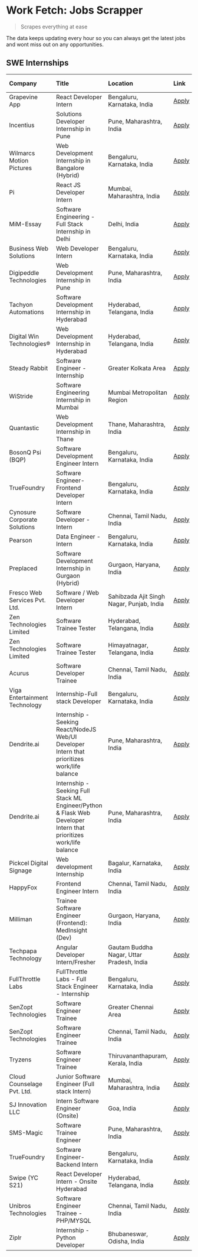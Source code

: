 # Work Fetch: Jobs Scrapper
> Scrapes everything at ease

The data keeps updating every hour so you can always get the latest jobs and wont miss out on any opportunities.

## SWE Internships
<!--START_SECTION:workfetch-->
| Company                       | Title                                                                                                              | Location                                  | Link                                                                                                                                                                                                                                                                                                                            | Date Posted   |
|:------------------------------|:-------------------------------------------------------------------------------------------------------------------|:------------------------------------------|:--------------------------------------------------------------------------------------------------------------------------------------------------------------------------------------------------------------------------------------------------------------------------------------------------------------------------------|:--------------|
| Grapevine App                 | React Developer Intern                                                                                             | Bengaluru, Karnataka, India               | [Apply](https://in.linkedin.com/jobs/view/react-developer-intern-at-grapevine-app-3901317256?position=46&pageNum=0&refId=F9Xu1LK8Mecws%2B1XKW8SyQ%3D%3D&trackingId=2ecFlQkknd9MtgkhJvSQaw%3D%3D&trk=public_jobs_jserp-result_search-card)                                                                                       | 2024-04-18    |
| Incentius                     | Solutions Developer Internship in Pune                                                                             | Pune, Maharashtra, India                  | [Apply](https://in.linkedin.com/jobs/view/solutions-developer-internship-in-pune-at-incentius-3904329499?position=17&pageNum=0&refId=F9Xu1LK8Mecws%2B1XKW8SyQ%3D%3D&trackingId=1WbmiUh%2BTRGCxth9E5YPkw%3D%3D&trk=public_jobs_jserp-result_search-card)                                                                         | 2024-04-17    |
| Wilmarcs Motion Pictures      | Web Development Internship in Bangalore (Hybrid)                                                                   | Bengaluru, Karnataka, India               | [Apply](https://in.linkedin.com/jobs/view/web-development-internship-in-bangalore-hybrid-at-wilmarcs-motion-pictures-3904333111?position=45&pageNum=0&refId=F9Xu1LK8Mecws%2B1XKW8SyQ%3D%3D&trackingId=pXrWx2hkBPUT5MvBL1QW%2FA%3D%3D&trk=public_jobs_jserp-result_search-card)                                                  | 2024-04-17    |
| Pi                            | React JS Developer Intern                                                                                          | Mumbai, Maharashtra, India                | [Apply](https://in.linkedin.com/jobs/view/react-js-developer-intern-at-pi-3899047743?position=47&pageNum=0&refId=F9Xu1LK8Mecws%2B1XKW8SyQ%3D%3D&trackingId=vD3AyaeQZ1HbYqMczWht7A%3D%3D&trk=public_jobs_jserp-result_search-card)                                                                                               | 2024-04-16    |
| MiM-Essay                     | Software Engineering - Full Stack Internship in Delhi                                                              | Delhi, India                              | [Apply](https://in.linkedin.com/jobs/view/software-engineering-full-stack-internship-in-delhi-at-mim-essay-3901647332?position=22&pageNum=0&refId=F9Xu1LK8Mecws%2B1XKW8SyQ%3D%3D&trackingId=6G1dcR1ZCqX%2F259BUYYo%2FQ%3D%3D&trk=public_jobs_jserp-result_search-card)                                                          | 2024-04-15    |
| Business Web Solutions        | Web Developer Intern                                                                                               | Bengaluru, Karnataka, India               | [Apply](https://in.linkedin.com/jobs/view/web-developer-intern-at-business-web-solutions-3897552404?position=16&pageNum=0&refId=F9Xu1LK8Mecws%2B1XKW8SyQ%3D%3D&trackingId=YHanA9Hx8QMF6sT5XwztWQ%3D%3D&trk=public_jobs_jserp-result_search-card)                                                                                | 2024-04-13    |
| Digipeddle Technologies       | Web Development Internship in Pune                                                                                 | Pune, Maharashtra, India                  | [Apply](https://in.linkedin.com/jobs/view/web-development-internship-in-pune-at-digipeddle-technologies-3898605884?position=38&pageNum=0&refId=F9Xu1LK8Mecws%2B1XKW8SyQ%3D%3D&trackingId=oFrSKYthNbvlSruHqtV1sg%3D%3D&trk=public_jobs_jserp-result_search-card)                                                                 | 2024-04-13    |
| Tachyon Automations           | Software Development Internship in Hyderabad                                                                       | Hyderabad, Telangana, India               | [Apply](https://in.linkedin.com/jobs/view/software-development-internship-in-hyderabad-at-tachyon-automations-3896969464?position=25&pageNum=0&refId=F9Xu1LK8Mecws%2B1XKW8SyQ%3D%3D&trackingId=ITGt3OHVIxYJUh2Fr0A2Gg%3D%3D&trk=public_jobs_jserp-result_search-card)                                                           | 2024-04-12    |
| Digital Win Technologies®     | Web Development Internship in Hyderabad                                                                            | Hyderabad, Telangana, India               | [Apply](https://in.linkedin.com/jobs/view/web-development-internship-in-hyderabad-at-digital-win-technologies%C2%AE-3893193501?position=52&pageNum=0&refId=F9Xu1LK8Mecws%2B1XKW8SyQ%3D%3D&trackingId=7q37q67lHe6QwhzfWrtiSw%3D%3D&trk=public_jobs_jserp-result_search-card)                                                     | 2024-04-10    |
| Steady Rabbit                 | Software Engineer - Internship                                                                                     | Greater Kolkata Area                      | [Apply](https://in.linkedin.com/jobs/view/software-engineer-internship-at-steady-rabbit-3885171077?position=4&pageNum=0&refId=F9Xu1LK8Mecws%2B1XKW8SyQ%3D%3D&trackingId=5ZhgQFXhxdNW%2BdhtB7J3NA%3D%3D&trk=public_jobs_jserp-result_search-card)                                                                                | 2024-04-08    |
| WiStride                      | Software Engineering Internship in Mumbai                                                                          | Mumbai Metropolitan Region                | [Apply](https://in.linkedin.com/jobs/view/software-engineering-internship-in-mumbai-at-wistride-3888218704?position=10&pageNum=0&refId=F9Xu1LK8Mecws%2B1XKW8SyQ%3D%3D&trackingId=6CNCGX7F%2FioXROgZSEU2Xg%3D%3D&trk=public_jobs_jserp-result_search-card)                                                                       | 2024-04-08    |
| Quantastic                    | Web Development Internship in Thane                                                                                | Thane, Maharashtra, India                 | [Apply](https://in.linkedin.com/jobs/view/web-development-internship-in-thane-at-quantastic-3888221292?position=60&pageNum=0&refId=F9Xu1LK8Mecws%2B1XKW8SyQ%3D%3D&trackingId=pQvEIEC%2FtKM2by4uYo6%2Fqw%3D%3D&trk=public_jobs_jserp-result_search-card)                                                                         | 2024-04-08    |
| BosonQ Psi (BQP)              | Software Development Engineer Intern                                                                               | Bengaluru, Karnataka, India               | [Apply](https://in.linkedin.com/jobs/view/software-development-engineer-intern-at-bosonq-psi-bqp-3888328596?position=23&pageNum=0&refId=F9Xu1LK8Mecws%2B1XKW8SyQ%3D%3D&trackingId=qzM5D8EbhZNyRLrGvuObKA%3D%3D&trk=public_jobs_jserp-result_search-card)                                                                        | 2024-04-06    |
| TrueFoundry                   | Software Engineer- Frontend Developer Intern                                                                       | Bengaluru, Karnataka, India               | [Apply](https://in.linkedin.com/jobs/view/software-engineer-frontend-developer-intern-at-truefoundry-3887320206?position=13&pageNum=0&refId=F9Xu1LK8Mecws%2B1XKW8SyQ%3D%3D&trackingId=nKzMsI%2BNDEYOydS2KcTjcQ%3D%3D&trk=public_jobs_jserp-result_search-card)                                                                  | 2024-04-05    |
| Cynosure Corporate Solutions  | Software Developer -Intern                                                                                         | Chennai, Tamil Nadu, India                | [Apply](https://in.linkedin.com/jobs/view/software-developer-intern-at-cynosure-corporate-solutions-3884767755?position=14&pageNum=0&refId=F9Xu1LK8Mecws%2B1XKW8SyQ%3D%3D&trackingId=EzPdsLRUmNWN%2FTNreIwH%2FQ%3D%3D&trk=public_jobs_jserp-result_search-card)                                                                 | 2024-04-04    |
| Pearson                       | Data Engineer - Intern                                                                                             | Bengaluru, Karnataka, India               | [Apply](https://in.linkedin.com/jobs/view/data-engineer-intern-at-pearson-3884561204?position=59&pageNum=0&refId=F9Xu1LK8Mecws%2B1XKW8SyQ%3D%3D&trackingId=OOMmrSMiZ7FMJtOrb79Qvw%3D%3D&trk=public_jobs_jserp-result_search-card)                                                                                               | 2024-04-04    |
| Preplaced                     | Software Development Internship in Gurgaon (Hybrid)                                                                | Gurgaon, Haryana, India                   | [Apply](https://in.linkedin.com/jobs/view/software-development-internship-in-gurgaon-hybrid-at-preplaced-3880567870?position=18&pageNum=0&refId=F9Xu1LK8Mecws%2B1XKW8SyQ%3D%3D&trackingId=A3iQQV2XKMEmO1fuiE2TRw%3D%3D&trk=public_jobs_jserp-result_search-card)                                                                | 2024-04-01    |
| Fresco Web Services Pvt. Ltd. | Software / Web Developer Intern                                                                                    | Sahibzada Ajit Singh Nagar, Punjab, India | [Apply](https://in.linkedin.com/jobs/view/software-web-developer-intern-at-fresco-web-services-pvt-ltd-3880552598?position=50&pageNum=0&refId=F9Xu1LK8Mecws%2B1XKW8SyQ%3D%3D&trackingId=wyH%2BDMKO%2F7Q0UJykYX8o3w%3D%3D&trk=public_jobs_jserp-result_search-card)                                                              | 2024-04-01    |
| Zen Technologies Limited      | Software Trainee Tester                                                                                            | Hyderabad, Telangana, India               | [Apply](https://in.linkedin.com/jobs/view/software-trainee-tester-at-zen-technologies-limited-3872036112?position=9&pageNum=0&refId=F9Xu1LK8Mecws%2B1XKW8SyQ%3D%3D&trackingId=6DDsNAm9KtjPBGMKXvZ1hg%3D%3D&trk=public_jobs_jserp-result_search-card)                                                                            | 2024-03-27    |
| Zen Technologies Limited      | Software Trainee Tester                                                                                            | Himayatnagar, Telangana, India            | [Apply](https://in.linkedin.com/jobs/view/software-trainee-tester-at-zen-technologies-limited-3872100214?position=6&pageNum=0&refId=F9Xu1LK8Mecws%2B1XKW8SyQ%3D%3D&trackingId=Jq6mQM6ZImJkyWXHIkNY8g%3D%3D&trk=public_jobs_jserp-result_search-card)                                                                            | 2024-03-26    |
| Acurus                        | Software Developer Trainee                                                                                         | Chennai, Tamil Nadu, India                | [Apply](https://in.linkedin.com/jobs/view/software-developer-trainee-at-acurus-3871400616?position=15&pageNum=0&refId=F9Xu1LK8Mecws%2B1XKW8SyQ%3D%3D&trackingId=aH4OKgxoxMptLrM3foMlLw%3D%3D&trk=public_jobs_jserp-result_search-card)                                                                                          | 2024-03-26    |
| Viga Entertainment Technology | Internship-Full stack Developer                                                                                    | Bengaluru, Karnataka, India               | [Apply](https://in.linkedin.com/jobs/view/internship-full-stack-developer-at-viga-entertainment-technology-3870669789?position=20&pageNum=0&refId=F9Xu1LK8Mecws%2B1XKW8SyQ%3D%3D&trackingId=RdM81NUvrVIeQVB%2BhYzBZA%3D%3D&trk=public_jobs_jserp-result_search-card)                                                            | 2024-03-25    |
| Dendrite.ai                   | Internship - Seeking React/NodeJS Web/UI Developer Intern that prioritizes work/life balance                       | Pune, Maharashtra, India                  | [Apply](https://in.linkedin.com/jobs/view/internship-seeking-react-nodejs-web-ui-developer-intern-that-prioritizes-work-life-balance-at-dendrite-ai-3853583200?position=30&pageNum=0&refId=F9Xu1LK8Mecws%2B1XKW8SyQ%3D%3D&trackingId=JvWZHu21UhqctGWvSwQl%2FQ%3D%3D&trk=public_jobs_jserp-result_search-card)                   | 2024-03-12    |
| Dendrite.ai                   | Internship - Seeking Full Stack ML Engineer/Python & Flask Web Developer Intern that prioritizes work/life balance | Pune, Maharashtra, India                  | [Apply](https://in.linkedin.com/jobs/view/internship-seeking-full-stack-ml-engineer-python-flask-web-developer-intern-that-prioritizes-work-life-balance-at-dendrite-ai-3853583202?position=56&pageNum=0&refId=F9Xu1LK8Mecws%2B1XKW8SyQ%3D%3D&trackingId=RFlK7X1kxQYObyK8js7AIw%3D%3D&trk=public_jobs_jserp-result_search-card) | 2024-03-12    |
| Pickcel Digital Signage       | Web development Internship                                                                                         | Bagalur, Karnataka, India                 | [Apply](https://in.linkedin.com/jobs/view/web-development-internship-at-pickcel-digital-signage-3849506118?position=48&pageNum=0&refId=F9Xu1LK8Mecws%2B1XKW8SyQ%3D%3D&trackingId=pdmKit0UkXazsiQ8jssfzg%3D%3D&trk=public_jobs_jserp-result_search-card)                                                                         | 2024-03-08    |
| HappyFox                      | Frontend Engineer Intern                                                                                           | Chennai, Tamil Nadu, India                | [Apply](https://in.linkedin.com/jobs/view/frontend-engineer-intern-at-happyfox-3848357951?position=44&pageNum=0&refId=F9Xu1LK8Mecws%2B1XKW8SyQ%3D%3D&trackingId=%2FYIa3xJ56ecy2ljv%2B1DnZA%3D%3D&trk=public_jobs_jserp-result_search-card)                                                                                      | 2024-03-07    |
| Milliman                      | Trainee Software Engineer (Frontend): MedInsight (Dev)                                                             | Gurgaon, Haryana, India                   | [Apply](https://in.linkedin.com/jobs/view/trainee-software-engineer-frontend-medinsight-dev-at-milliman-3792874280?position=7&pageNum=0&refId=F9Xu1LK8Mecws%2B1XKW8SyQ%3D%3D&trackingId=SWw1do7r4%2BFZ5lYQgowwvQ%3D%3D&trk=public_jobs_jserp-result_search-card)                                                                | 2024-03-01    |
| Techpapa Technology           | Angular Developer Intern/Fresher                                                                                   | Gautam Buddha Nagar, Uttar Pradesh, India | [Apply](https://in.linkedin.com/jobs/view/angular-developer-intern-fresher-at-techpapa-technology-3834305862?position=51&pageNum=0&refId=F9Xu1LK8Mecws%2B1XKW8SyQ%3D%3D&trackingId=q3l5rceDs06vdEKvUYJOwg%3D%3D&trk=public_jobs_jserp-result_search-card)                                                                       | 2024-02-20    |
| FullThrottle Labs             | FullThrottle Labs - Full Stack Engineer - Internship                                                               | Bengaluru, Karnataka, India               | [Apply](https://in.linkedin.com/jobs/view/fullthrottle-labs-full-stack-engineer-internship-at-fullthrottle-labs-3829636016?position=49&pageNum=0&refId=F9Xu1LK8Mecws%2B1XKW8SyQ%3D%3D&trackingId=KtB4aILIlSZqUVVIjwwCpw%3D%3D&trk=public_jobs_jserp-result_search-card)                                                         | 2024-02-17    |
| SenZopt Technologies          | Software Engineer Trainee                                                                                          | Greater Chennai Area                      | [Apply](https://in.linkedin.com/jobs/view/software-engineer-trainee-at-senzopt-technologies-3827688781?position=29&pageNum=0&refId=F9Xu1LK8Mecws%2B1XKW8SyQ%3D%3D&trackingId=10ADXDT9n2fWwikSoCIEuw%3D%3D&trk=public_jobs_jserp-result_search-card)                                                                             | 2024-02-12    |
| SenZopt Technologies          | Software Engineer Trainee                                                                                          | Chennai, Tamil Nadu, India                | [Apply](https://in.linkedin.com/jobs/view/software-engineer-trainee-at-senzopt-technologies-3827686880?position=43&pageNum=0&refId=F9Xu1LK8Mecws%2B1XKW8SyQ%3D%3D&trackingId=gH4jrh8K%2FqQIrNnreaWN5A%3D%3D&trk=public_jobs_jserp-result_search-card)                                                                           | 2024-02-12    |
| Tryzens                       | Software Engineer Trainee                                                                                          | Thiruvananthapuram, Kerala, India         | [Apply](https://in.linkedin.com/jobs/view/software-engineer-trainee-at-tryzens-3809363491?position=31&pageNum=0&refId=F9Xu1LK8Mecws%2B1XKW8SyQ%3D%3D&trackingId=GTJIIS0RM2PK5o1hl%2BJ5qA%3D%3D&trk=public_jobs_jserp-result_search-card)                                                                                        | 2024-01-18    |
| Cloud Counselage Pvt. Ltd.    | Junior Software Engineer (Full stack Intern)                                                                       | Mumbai, Maharashtra, India                | [Apply](https://in.linkedin.com/jobs/view/junior-software-engineer-full-stack-intern-at-cloud-counselage-pvt-ltd-3803132814?position=24&pageNum=0&refId=F9Xu1LK8Mecws%2B1XKW8SyQ%3D%3D&trackingId=hXMTDm%2FWduqF0j0%2FN58g2A%3D%3D&trk=public_jobs_jserp-result_search-card)                                                    | 2024-01-11    |
| SJ Innovation LLC             | Intern Software Engineer (Onsite)                                                                                  | Goa, India                                | [Apply](https://in.linkedin.com/jobs/view/intern-software-engineer-onsite-at-sj-innovation-llc-3799959011?position=37&pageNum=0&refId=F9Xu1LK8Mecws%2B1XKW8SyQ%3D%3D&trackingId=tzjJQDo3pEU1%2F%2BY9Z5e4Gw%3D%3D&trk=public_jobs_jserp-result_search-card)                                                                      | 2024-01-11    |
| SMS-Magic                     | Software Trainee Engineer                                                                                          | Pune, Maharashtra, India                  | [Apply](https://in.linkedin.com/jobs/view/software-trainee-engineer-at-sms-magic-3761409781?position=27&pageNum=0&refId=F9Xu1LK8Mecws%2B1XKW8SyQ%3D%3D&trackingId=gq4WJy4GBODOrAedMj723g%3D%3D&trk=public_jobs_jserp-result_search-card)                                                                                        | 2023-11-16    |
| TrueFoundry                   | Software Engineer-Backend Intern                                                                                   | Bengaluru, Karnataka, India               | [Apply](https://in.linkedin.com/jobs/view/software-engineer-backend-intern-at-truefoundry-3779508170?position=28&pageNum=0&refId=F9Xu1LK8Mecws%2B1XKW8SyQ%3D%3D&trackingId=%2BQyJuLchX%2FHP2MzflqQGPQ%3D%3D&trk=public_jobs_jserp-result_search-card)                                                                           | 2023-11-10    |
| Swipe (YC S21)                | React Developer Intern - Onsite Hyderabad                                                                          | Hyderabad, Telangana, India               | [Apply](https://in.linkedin.com/jobs/view/react-developer-intern-onsite-hyderabad-at-swipe-yc-s21-3737600089?position=33&pageNum=0&refId=F9Xu1LK8Mecws%2B1XKW8SyQ%3D%3D&trackingId=RNxEQSgfrUxgRGnJx7WomA%3D%3D&trk=public_jobs_jserp-result_search-card)                                                                       | 2023-10-13    |
| Unibros Technologies          | Software Engineer Trainee - PHP/MYSQL                                                                              | Chennai, Tamil Nadu, India                | [Apply](https://in.linkedin.com/jobs/view/software-engineer-trainee-php-mysql-at-unibros-technologies-3656599241?position=32&pageNum=0&refId=F9Xu1LK8Mecws%2B1XKW8SyQ%3D%3D&trackingId=zrzHIqQym5k3Kut8duRHGg%3D%3D&trk=public_jobs_jserp-result_search-card)                                                                   | 2023-06-12    |
| Ziplr                         | Internship - Python Developer                                                                                      | Bhubaneswar, Odisha, India                | [Apply](https://in.linkedin.com/jobs/view/internship-python-developer-at-ziplr-3645677592?position=55&pageNum=0&refId=F9Xu1LK8Mecws%2B1XKW8SyQ%3D%3D&trackingId=FA7puVzhewvO0H2wmFqYYg%3D%3D&trk=public_jobs_jserp-result_search-card)                                                                                          | 2023-06-02    |
<!--END_SECTION:workfetch-->
